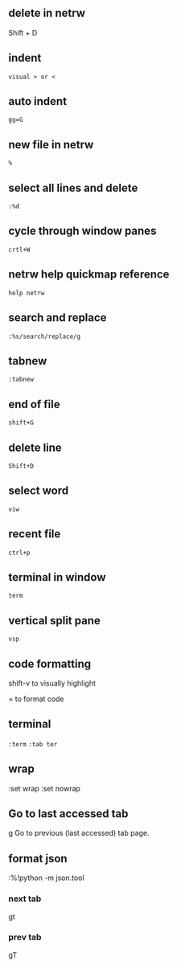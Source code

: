 ## delete in netrw
Shift + D

## indent
`visual > or <` 

## auto indent
`gg=G`

## new file in netrw
`%`

## select all lines and delete
`:%d`

## cycle through window panes
`crtl+W`

## netrw help quickmap reference
`help netrw`

## search and replace
`:%s/search/replace/g`

## tabnew
`:tabnew` 

## end of file
`shift+G`

## delete line
`Shift+D`

## select word
`viw`

## recent file 
`ctrl+p`

## terminal in window
`term`

## vertical split pane
`vsp`

## code formatting
shift-v to visually highlight

= to format code

## terminal
`:term`
`:tab ter`

## wrap
:set wrap
:set nowrap

## Go to last accessed tab
g<Tab>		Go to previous (last accessed) tab page.

## format json
:%!python -m json.tool

### next tab
gt

### prev tab
gT

